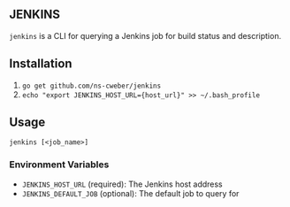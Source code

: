 JENKINS
-------

`jenkins` is a CLI for querying a Jenkins job for build status and description.

## Installation

1. `go get github.com/ns-cweber/jenkins`
2. `echo "export JENKINS_HOST_URL={host_url}" >> ~/.bash_profile`

## Usage

`jenkins [<job_name>]`

### Environment Variables

- `JENKINS_HOST_URL` (required): The Jenkins host address
- `JENKINS_DEFAULT_JOB` (optional): The default job to query for
